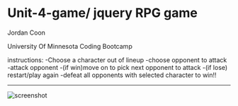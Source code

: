 # Unit-4-game/ jquery RPG game

Jordan Coon

University Of Minnesota Coding Bootcamp

instructions:
-Choose a character out of lineup
-choose opponent to attack
-attack opponent
-(if win)move on to pick next opponent to attack
-(if lose) restart/play again
-defeat all opponents with selected character to win!!

----
![screenshot](https://Jordancoon.github.io/Unit-4-game/assets/images/Screenshot.png)

